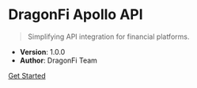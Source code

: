 # DragonFi Apollo API

> Simplifying API integration for financial platforms.

- **Version**: 1.0.0
- **Author**: DragonFi Team

[Get Started](#dragonfi-apollo-api-documentation)